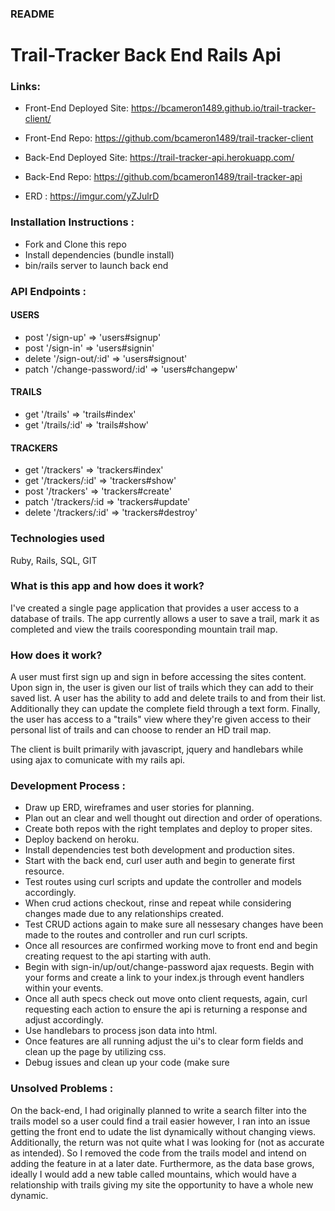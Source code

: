 ### README

# Trail-Tracker Back End Rails Api

### Links:

* Front-End Deployed Site: https://bcameron1489.github.io/trail-tracker-client/

* Front-End Repo: https://github.com/bcameron1489/trail-tracker-client

* Back-End Deployed Site: https://trail-tracker-api.herokuapp.com/

* Back-End Repo: https://github.com/bcameron1489/trail-tracker-api

* ERD : https://imgur.com/yZJulrD

### Installation Instructions :
* Fork and Clone this repo
* Install dependencies (bundle install)
* bin/rails server to launch back end


### API Endpoints :

#### USERS

 * post '/sign-up' => 'users#signup'
 * post '/sign-in' => 'users#signin'
 * delete '/sign-out/:id' => 'users#signout'
 * patch '/change-password/:id' => 'users#changepw'

#### TRAILS

* get '/trails' => 'trails#index'
* get '/trails/:id' => 'trails#show'

#### TRACKERS

* get '/trackers' => 'trackers#index'
* get '/trackers/:id' => 'trackers#show'
* post '/trackers' => 'trackers#create'
* patch '/trackers/:id => 'trackers#update'
* delete '/trackers/:id' => 'trackers#destroy'



### Technologies used

Ruby, Rails, SQL, GIT

### What is this app and how does it work?

  I've created a single page application that provides a user access to a database of trails. The app currently allows a user to save a trail, mark it as completed and view the trails cooresponding mountain trail map.

### How does it work? 
  A user must first sign up and sign in before accessing the sites content. Upon sign in, the user is given our list of trails which they can add to their saved list. A user has the ability to add and delete trails to and from their list. Additionally they can update the complete field through a text form. Finally, the user has access to a "trails" view where they're given access to their personal list of trails and can choose to render an HD trail map.

The client is built primarily with javascript, jquery and handlebars while using ajax to comunicate with my rails api.



### Development Process :
* Draw up ERD, wireframes and user stories for planning.
* Plan out an clear and well thought out direction and order of operations.
* Create both repos with the right templates and deploy to proper sites.
* Deploy backend on heroku.
* Install dependencies test both development and production sites.
* Start with the back end, curl user auth and begin to generate first resource.
* Test routes using curl scripts and update the controller and models accordingly.
* When crud actions checkout, rinse and repeat while considering changes made due to any relationships created.
* Test CRUD actions again to make sure all nessesary changes have been made to the routes and controller and run curl scripts.
* Once all resources are confirmed working move to front end and begin creating request to the api starting with auth.
* Begin with sign-in/up/out/change-password ajax requests. Begin with your forms and create a link to your index.js through event handlers within your events.
* Once all auth specs check out move onto client requests, again, curl requesting each action to ensure the api is returning a response and adjust accordingly.
* Use handlebars to process json data into html.
* Once features are all running adjust the ui's to clear form fields and clean up the page by utilizing css.
* Debug issues and clean up your code (make sure

### Unsolved Problems :  
  On the back-end, I had originally planned to write a search filter into the trails model so a user could find a trail easier however, I ran into an issue getting the front end to udate the list dynamically without changing views.  Additionally, the return was not quite what I was looking for (not as accurate as intended).  So I removed the code from the trails model and intend on adding the feature in at a later date.  Furthermore, as the data base grows, ideally I would add a new table called mountains, which would have a relationship with trails giving my site the opportunity to have a whole new dynamic.
